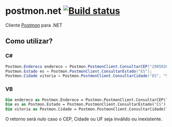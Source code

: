 # postmon.net [![Build status](https://ci.appveyor.com/api/projects/status/ec5c471qb418agr7?svg=true)](https://ci.appveyor.com/project/fmmsilva/postmon-net)

Cliente [Postmon](http://www.postmon.com.br) para .NET

## Como utilizar?

### C# 
```c#
Postmon.Endereco endereco = Postmon.PostmonClient.ConsultarCEP("29050265");
Postmon.Estado es = Postmon.PostmonClient.ConsultarEstado("ES");
Postmon.Cidade vitoria = Postmon.PostmonClient.ConsultarCidade("ES", "Vitória", true);
```

### VB 
```vb
Dim endereco as Postmon.Endereco = Postmon.PostmonClient.ConsultarCEP("29050265")
Dim es as Postmon.Estado = Postmon.PostmonClient.ConsultarEstado("ES")
Dim vitoria as Postmon.Cidade = Postmon.PostmonClient.ConsultarCidade("ES", "Vitória", True)
```

O retorno será nulo caso o CEP, Cidade ou UF seja inválido ou inexistente.
